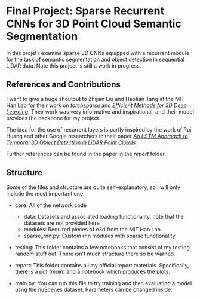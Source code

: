 # Final Project: Sparse Recurrent CNNs for 3D Point Cloud Semantic Segmentation

In this projet I examine sparse 3D CNNs equipped with a recurrent module for the task of semantic segmentation and object detection in sequential LiDAR data. Note this project is still a work in progress.

## References and Contributions
I want to give a huge shoutout to Zhijian Liu and Haotian Tang at the MIT Han Lab for their work on [*torchsparse*](https://github.com/mit-han-lab/torchsparse) and [*Efficient Methods for 3D Deep Learning*](https://github.com/mit-han-lab/e3d). Their work was very informative and inspirational, and their model provides the backbone for my project.

The idea for the use of recurrent layers is partly inspired by the work of Rui Huang and other Google researchers in their paper [*An LSTM Approach to Temporal 3D Object Detection in LiDAR Point Clouds*](https://arxiv.org/abs/2007.12392)

Further references can be found in the paper in the *report* folder.

## Structure

Some of the files and structure are quite self-explanatory, so I will only include the most important one.

- core: All of the network code
	- data: Datasets and associated loading functionality, note that the datasets are not provided here
	- modules: Required pieces of e3d from the MIT Han Lab
	- sparse\_rnn.py: Custom rnn modules with sparse functionality 

- testing: This folder contains a few notebooks that consist of my testing random stuff out. There isn't much structure there so be warned.

- report: This folder contains all my official report materials. Specifically, there is a pdf (*main*) and a notebook which produces the plots.

- main.py: You can run this file to try training and then evaluating a model usng the nuScenes dataset. Parameters can be changed inside.
